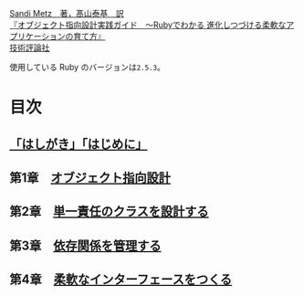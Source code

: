 [Sandi Metz　著，髙山泰基　訳  
『オブジェクト指向設計実践ガイド　～Rubyでわかる 進化しつづける柔軟なアプリケーションの育て方』  
技術評論社](https://gihyo.jp/book/2016/978-4-7741-8361-9)

使用している Ruby のバージョンは`2.5.3`。

# 目次

## [「はしがき」「はじめに」](./introduction)
## 第1章　[オブジェクト指向設計](./chapter1)
## 第2章　[単一責任のクラスを設計する](./chapter2)
## 第3章　[依存関係を管理する](./chapter3)
## 第4章　[柔軟なインターフェースをつくる](./chapter4)

